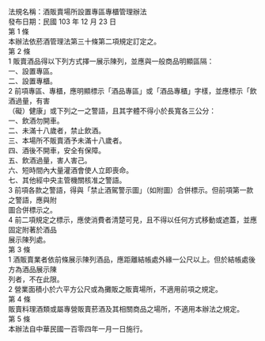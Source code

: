 法規名稱：酒販賣場所設置專區專櫃管理辦法  
發布日期：民國 103 年 12 月 23 日  
第 1 條  
本辦法依菸酒管理法第三十條第二項規定訂定之。  
第 2 條  
1 販賣酒品得以下列方式擇一展示陳列，並應與一般商品明顯區隔：  
一、設置專區。  
二、設置專櫃。  
2 前項專區、專櫃，應明顯標示「酒品專區」或「酒品專櫃」字樣，並應標示「飲酒過量，有害  
（礙）健康」或下列之一之警語，且其字體不得小於長寬各三公分：  
一、飲酒勿開車。  
二、未滿十八歲者，禁止飲酒。  
三、本場所不販賣酒予未滿十八歲者。  
四、酒後不開車，安全有保障。  
五、飲酒過量，害人害己。  
六、短時間內大量灌酒會使人立即喪命。  
七、其他經中央主管機關核准之警語。  
3 前項各款之警語，得與「禁止酒駕警示圖」（如附圖）合併標示。但前項第一款之警語，應與附  
圖合併標示之。  
4 前二項規定之標示，應使消費者清楚可見，且不得以任何方式移動或遮蓋，並應固定附著於酒品  
展示陳列處。  
第 3 條  
1 酒販賣業者依前條展示陳列酒品，應距離結帳處外緣一公尺以上。但於結帳處後方為酒品展示陳  
列者，不在此限。  
2 營業面積小於六平方公尺或為攤販之販賣場所，不適用前項之規定。  
第 4 條  
販賣料理酒類或屬專營販賣菸酒及其相關商品之場所，不適用本辦法之規定。  
第 5 條  
本辦法自中華民國一百零四年一月一日施行。  


